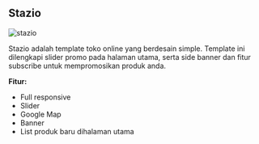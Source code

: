 Stazio
------------

![stazio](https://s3-ap-southeast-1.amazonaws.com/cdn2.jarvis-store.com/img/themes/stazio/stazio-preview.jpg)

Stazio adalah template toko online yang berdesain simple. Template ini dilengkapi slider promo pada halaman utama, serta side banner dan fitur subscribe untuk mempromosikan produk anda.

**Fitur:**
 - Full responsive 
 - Slider 
 - Google Map 
 - Banner
 - List produk baru dihalaman utama
